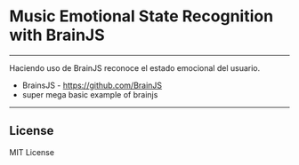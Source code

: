 # Music Emotional State Recognition with BrainJS
---
Haciendo uso de BrainJS reconoce el estado emocional del usuario.
  - BrainsJS - https://github.com/BrainJS
  - super mega basic example of brainjs
---
License
----
MIT License

